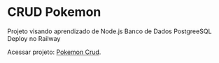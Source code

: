 # CRUD Pokemon

Projeto visando aprendizado de Node.js
Banco de Dados PostgreeSQL
Deploy no Railway

Acessar projeto: [Pokemon Crud]([http://drepereira.me/pokemon-crud](https://pokemon-crud-production.up.railway.app/)).
